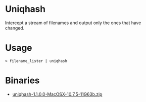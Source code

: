 # Uniqhash

Intercept a stream of filenames and output only the ones that have changed.

# Usage

    > filename_lister | uniqhash

# Binaries

* [uniqhash-1.1.0.0-MacOSX-10.7.5-11G63b.zip](http://sordina.binaries.s3.amazonaws.com/uniqhash-1.1.0.0-MacOSX-10.7.5-11G63b.zip)
